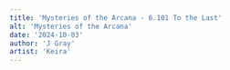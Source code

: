 ```yaml
---
title: 'Mysteries of the Arcana - 6.101 To the Last'
alt: 'Mysteries of the Arcana'
date: '2024-10-03'
author: 'J Gray'
artist: 'Keira'
---
```

